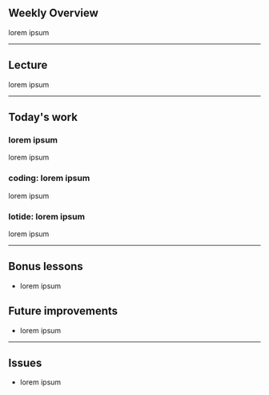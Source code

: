 ## Weekly Overview

lorem ipsum

---

## Lecture

lorem ipsum

---

## Today's work

### lorem ipsum

lorem ipsum

### coding: lorem ipsum

lorem ipsum

### lotide: lorem ipsum

lorem ipsum

---

## Bonus lessons

- lorem ipsum

## Future improvements

- lorem ipsum

---

## Issues

- lorem ipsum

